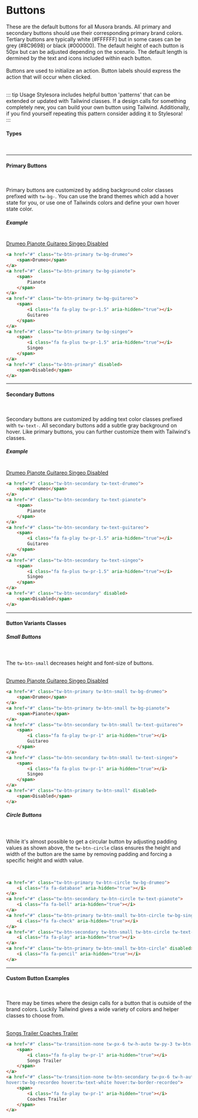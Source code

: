 # Buttons

These are the default buttons for all Musora brands. All primary and secondary buttons should use their corresponding primary brand colors. Tertiary
buttons are typically white (#FFFFFF) but in some cases can be grey (#8C9698) or black (#000000). The default height of each button is 50px but can be
adjusted depending on the scenario. The default length is dermined by the text and icons included within each button.
<br><br>
Buttons are used to initialize an action. Button labels should express the action that will occur when clicked. 
<br><br>

::: tip Usage
Stylesora includes helpful button 'patterns' that can be extended or updated with Tailwind classes. If a design calls for something completely new, you can build your own button using Tailwind. Additionally, if you find yourself repeating this pattern consider adding it to Stylesora!  
:::
#### Types
<br>
<hr>

#### Primary Buttons
<br>

Primary buttons are customized by adding background color classes prefixed with `tw-bg-`. You can use the brand themes which add a hover state for you, or use one of Tailwinds colors and define your own hover state color.  

##### Example 
<br>

<a href="#" class="tw-btn-primary tw-bg-drumeo">
    <span>Drumeo</span>
</a>
<a href="#" class="tw-btn-primary tw-bg-pianote">
    <span>
        Pianote
    </span>
</a>
<a href="#" class="tw-btn-primary tw-bg-guitareo">
    <span>
        <i class="fa fa-play tw-pr-2" aria-hidden="true"></i>
        Guitareo
    </span>
</a>
<a href="#" class="tw-btn-primary tw-bg-singeo">
    <span>
        <i class="fa fa-plus tw-pr-2" aria-hidden="true"></i>
        Singeo
    </span>
</a>
<a href="#" class="tw-btn-primary" disabled>
    <span>Disabled</span>
</a>

```html
<a href="#" class="tw-btn-primary tw-bg-drumeo">
    <span>Drumeo</span>
</a>
<a href="#" class="tw-btn-primary tw-bg-pianote">
    <span>
        Pianote
    </span>
</a>
<a href="#" class="tw-btn-primary tw-bg-guitareo">
    <span>
        <i class="fa fa-play tw-pr-1.5" aria-hidden="true"></i>
        Guitareo
    </span>
</a>
<a href="#" class="tw-btn-primary tw-bg-singeo">
    <span>
        <i class="fa fa-plus tw-pr-1.5" aria-hidden="true"></i>
        Singeo
    </span>
</a>
<a href="#" class="tw-btn-primary" disabled>
    <span>Disabled</span>
</a>
```
<hr>

#### Secondary Buttons
<br>

Secondary buttons are customized by adding text color classes prefixed with `tw-text-`. All secondary buttons add a subtle gray background on hover. Like primary buttons, you can further customize them with Tailwind's classes.  
##### Example 
<br>

<a href="#" class="tw-btn-secondary tw-text-drumeo">
    <span>Drumeo</span>
</a>
<a href="#" class="tw-btn-secondary tw-text-pianote">
    <span>
        Pianote
    </span>
</a>
<a href="#" class="tw-btn-secondary tw-text-guitareo">
    <span>
        <i class="fa fa-play tw-pr-1.5" aria-hidden="true"></i>
        Guitareo
    </span>
</a>
<a href="#" class="tw-btn-secondary tw-text-singeo">
    <span>
        <i class="fa fa-plus tw-pr-1.5" aria-hidden="true"></i>
        Singeo
    </span>
</a>
<a href="#" class="tw-btn-secondary" disabled>
    <span>Disabled</span>
</a>

```html
<a href="#" class="tw-btn-secondary tw-text-drumeo">
    <span>Drumeo</span>
</a>
<a href="#" class="tw-btn-secondary tw-text-pianote">
    <span>
        Pianote
    </span>
</a>
<a href="#" class="tw-btn-secondary tw-text-guitareo">
    <span>
        <i class="fa fa-play tw-pr-1.5" aria-hidden="true"></i>
        Guitareo
    </span>
</a>
<a href="#" class="tw-btn-secondary tw-text-singeo">
    <span>
        <i class="fa fa-plus tw-pr-1.5" aria-hidden="true"></i>
        Singeo
    </span>
</a>
<a href="#" class="tw-btn-secondary" disabled>
    <span>Disabled</span>
</a>
```

<hr>

#### Button Variants Classes

##### Small Buttons 
<br>

The `tw-btn-small` decreases height and font-size of buttons.

<br>

<a href="#" class="tw-btn-primary tw-btn-small tw-bg-drumeo">
    <span>Drumeo</span>
</a>
<a href="#" class="tw-btn-primary tw-btn-small tw-bg-pianote">
    <span>Pianote</span>
</a>
<a href="#" class="tw-btn-secondary tw-btn-small tw-text-guitareo">
    <span>
        <i class="fa fa-play tw-pr-1" aria-hidden="true"></i>
        Guitareo
    </span>
</a>
<a href="#" class="tw-btn-secondary tw-btn-small tw-text-singeo">
    <span>
        <i class="fa fa-plus tw-pr-1" aria-hidden="true"></i>
        Singeo
    </span>
</a>
<a href="#" class="tw-btn-primary tw-btn-small" disabled>
    <span>Disabled</span>
</a>

```html
<a href="#" class="tw-btn-primary tw-btn-small tw-bg-drumeo">
    <span>Drumeo</span>
</a>
<a href="#" class="tw-btn-primary tw-btn-small tw-bg-pianote">
    <span>Pianote</span>
</a>
<a href="#" class="tw-btn-secondary tw-btn-small tw-text-guitareo">
    <span>
        <i class="fa fa-play tw-pr-1" aria-hidden="true"></i>
        Guitareo
    </span>
</a>
<a href="#" class="tw-btn-secondary tw-btn-small tw-text-singeo">
    <span>
        <i class="fa fa-plus tw-pr-1" aria-hidden="true"></i>
        Singeo
    </span>
</a>
<a href="#" class="tw-btn-primary tw-btn-small" disabled>
    <span>Disabled</span>
</a>
```

##### Circle Buttons
<br>

While it's almost possible to get a circular button by adjusting padding values as shown above, the `tw-btn-circle` class ensures the height and width of the button are the same by removing padding and forcing a specific height and width value.

<br>

<a href="#" class="tw-btn-primary tw-btn-circle tw-bg-drumeo">
    <i class="fa fa-database" aria-hidden="true"></i>
</a>
<a href="#" class="tw-btn-secondary tw-btn-circle tw-text-pianote">
    <i class="fa fa-bell" aria-hidden="true"></i>
</a>
<a href="#" class="tw-btn-primary tw-btn-small tw-btn-circle tw-bg-singeo">
    <i class="fa fa-check" aria-hidden="true"></i>
</a>
<a href="#" class="tw-btn-secondary tw-btn-small tw-btn-circle tw-text-guitareo">
    <i class="fa fa-play" aria-hidden="true"></i>
</a>
<a href="#" class="tw-btn-primary tw-btn-small tw-btn-circle" disabled>
    <i class="fa fa-pencil" aria-hidden="true"></i> 
</a>

```html
<a href="#" class="tw-btn-primary tw-btn-circle tw-bg-drumeo">
    <i class="fa fa-database" aria-hidden="true"></i>
</a>
<a href="#" class="tw-btn-secondary tw-btn-circle tw-text-pianote">
    <i class="fa fa-bell" aria-hidden="true"></i>
</a>
<a href="#" class="tw-btn-primary tw-btn-small tw-btn-circle tw-bg-singeo">
    <i class="fa fa-check" aria-hidden="true"></i>
</a>
<a href="#" class="tw-btn-secondary tw-btn-small tw-btn-circle tw-text-guitareo">
    <i class="fa fa-play" aria-hidden="true"></i>
</a>
<a href="#" class="tw-btn-primary tw-btn-small tw-btn-circle" disabled>
    <i class="fa fa-pencil" aria-hidden="true"></i> 
</a>
```

<hr>

#### Custom Button Examples
<br>

There may be times where the design calls for a button that is outside of the brand colors. Luckily Tailwind gives a wide variety of colors and helper classes to choose from. 

<br>

<div class="tw-bg-dm-royal-blue tw-p-4 tw-w-full tw-rounded-md">
<a href="#" class="tw-transition-none tw-px-6 tw-h-auto tw-py-3 tw-btn-secondary tw-btn-small tw-text-pink-600 hover:tw-bg-pink-600 hover:tw-text-white hover:tw-border-pink-600">
    <span>
        <i class="fa fa-play tw-pr-1" aria-hidden="true"></i>
        Songs Trailer
    </span>
</a>
<a href="#" class="tw-transition-none tw-btn-secondary tw-px-6 tw-h-auto tw-py-3 tw-btn-small tw-text-recordeo
hover:tw-bg-recordeo hover:tw-text-white hover:tw-border-recordeo">
    <span>
        <i class="fa fa-play tw-pr-1" aria-hidden="true"></i>
        Coaches Trailer
    </span>
</a>
</div>


```html
<a href="#" class="tw-transition-none tw-px-6 tw-h-auto tw-py-3 tw-btn-secondary tw-btn-small tw-text-pink-600 hover:tw-bg-pink-600 hover:tw-text-white hover:tw-border-pink-600">
    <span>
        <i class="fa fa-play tw-pr-1" aria-hidden="true"></i>
        Songs Trailer
    </span>
</a>
<a href="#" class="tw-transition-none tw-btn-secondary tw-px-6 tw-h-auto tw-py-3 tw-btn-small tw-text-recordeo
hover:tw-bg-recordeo hover:tw-text-white hover:tw-border-recordeo">
    <span>
        <i class="fa fa-play tw-pr-1" aria-hidden="true"></i>
        Coaches Trailer
    </span>
</a>
```
